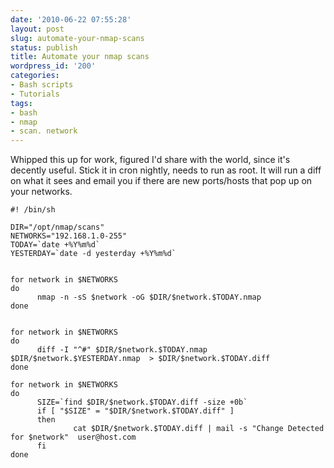 ```yaml
---
date: '2010-06-22 07:55:28'
layout: post
slug: automate-your-nmap-scans
status: publish
title: Automate your nmap scans
wordpress_id: '200'
categories:
- Bash scripts
- Tutorials
tags:
- bash
- nmap
- scan. network
---
```


Whipped this up for work, figured I'd share with the world, since it's decently useful. Stick it in cron nightly, needs to run as root. It will run a diff on what it sees and email you if there are new ports/hosts that pop up on your networks. 


    
    #! /bin/sh
    
    DIR="/opt/nmap/scans"
    NETWORKS="192.168.1.0-255"
    TODAY=`date +%Y%m%d`
    YESTERDAY=`date -d yesterday +%Y%m%d`
    
    
    for network in $NETWORKS
    do
          nmap -n -sS $network -oG $DIR/$network.$TODAY.nmap
    done
    
    
    for network in $NETWORKS
    do
          diff -I "^#" $DIR/$network.$TODAY.nmap $DIR/$network.$YESTERDAY.nmap  > $DIR/$network.$TODAY.diff
    done
    
    for network in $NETWORKS
    do
          SIZE=`find $DIR/$network.$TODAY.diff -size +0b`
          if [ "$SIZE" = "$DIR/$network.$TODAY.diff" ]
          then
                  cat $DIR/$network.$TODAY.diff | mail -s "Change Detected for $network"  user@host.com
          fi
    done
